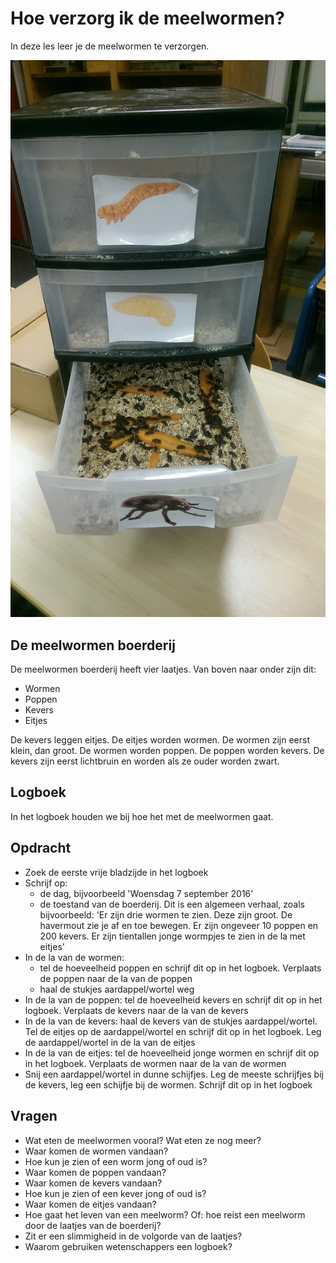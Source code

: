 # Hoe verzorg ik de meelwormen?

In deze les leer je de meelwormen te verzorgen.

![Meelwormen](../../Meelwormen.jpg)

## De meelwormen boerderij

De meelwormen boerderij heeft vier laatjes. Van boven naar onder zijn dit:
 
 * Wormen
 * Poppen
 * Kevers
 * Eitjes

De kevers leggen eitjes. De eitjes worden wormen. De wormen zijn eerst klein, dan groot.
De wormen worden poppen. De poppen worden kevers. De kevers zijn eerst lichtbruin en 
worden als ze ouder worden zwart.

## Logboek

In het logboek houden we bij hoe het met de meelwormen gaat.

## Opdracht

 * Zoek de eerste vrije bladzijde in het logboek
 * Schrijf op: 
   * de dag, bijvoorbeeld 'Woensdag 7 september 2016'
   * de toestand van de boerderij. Dit is een algemeen verhaal, zoals bijvoorbeeld: 'Er zijn drie wormen te zien. Deze zijn groot. De havermout zie je af en toe bewegen. Er zijn ongeveer 10 poppen en 200 kevers. Er zijn tientallen jonge wormpjes te zien in de la met eitjes'
 * In de la van de wormen: 
   * tel de hoeveelheid poppen en schrijf dit op in het logboek. Verplaats de poppen naar de la van de poppen
   * haal de stukjes aardappel/wortel weg
 * In de la van de poppen: tel de hoeveelheid kevers en schrijf dit op in het logboek. Verplaats de kevers naar de la van de kevers
 * In de la van de kevers: haal de kevers van de stukjes aardappel/wortel. Tel de eitjes op de aardappel/wortel en schrijf dit op in het logboek. Leg de aardappel/wortel in de la van de eitjes
 * In de la van de eitjes: tel de hoeveelheid jonge wormen en schrijf dit op in het logboek. Verplaats de wormen naar de la van de wormen
 * Snij een aardappel/wortel in dunne schijfjes. Leg de meeste schrijfjes bij de kevers, leg een schijfje bij de wormen. Schrijf dit op in het logboek

## Vragen

 * Wat eten de meelwormen vooral? Wat eten ze nog meer?
 * Waar komen de wormen vandaan?
 * Hoe kun je zien of een worm jong of oud is?
 * Waar komen de poppen vandaan?
 * Waar komen de kevers vandaan?
 * Hoe kun je zien of een kever jong of oud is?
 * Waar komen de eitjes vandaan?
 * Hoe gaat het leven van een meelworm? Of: hoe reist een meelworm door de laatjes van de boerderij?
 * Zit er een slimmigheid in de volgorde van de laatjes?
 * Waarom gebruiken wetenschappers een logboek?

